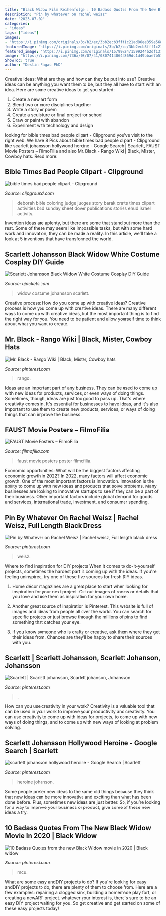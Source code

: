 ```yaml
---
title: "Black Widow Film Reihenfolge : 10 Badass Quotes From The New Black Widow Movie In 2020"
description: "Pin by whatever on rachel weisz"
date: "2023-07-09"
categories:
- "ideas"
tags: ["ideas"]
images:
- "https://i.pinimg.com/originals/3b/b2/ec/3bb2ecb3fff1c21ad86ee359e568e8a5.jpg"
featuredImage: "https://i.pinimg.com/originals/3b/b2/ec/3bb2ecb3fff1c21ad86ee359e568e8a5.jpg"
featured_image: "https://i.pinimg.com/originals/15/99/24/1599244b2df13773012ba39cc805a4d6.jpg"
image: "https://i.pinimg.com/736x/08/07/41/08074140644869dc1d49bbae7b513c45.jpg"
ShowToc: true
author: "Destin Pagac PhD"
---
```



Creative ideas: What are they and how can they be put into use?
Creative ideas can be anything you want them to be, but they all have to start with an idea. Here are some creative ideas to get you started: 
1. Create a new art form 
2. Blend two or more disciplines together 
3. Write a story or poem 
4. Create a sculpture or final project for school 
5. Draw or paint with abandon 
6. Experiment with technology and design 

	

		
looking for bible times bad people clipart - Clipground you've visit to the right web. We have 8 Pics about bible times bad people clipart - Clipground like scarlett johansson hollywood heroine - Google Search | Scarlett, FAUST Movie Posters – FilmoFilia and also Mr. Black - Rango Wiki | Black, Mister, Cowboy hats. Read more:
		
    
## Bible Times Bad People Clipart - Clipground

<img loading=lazy src="http://clipground.com/images/bible-times-bad-people-clipart-19.jpg" onerror="this.onerror=null;this.src='https://tse3.mm.bing.net/th?id=OIP.cwCKETlTLeMmfr39MdFpzQHaI8&amp;pid=15.1';" alt="bible times bad people clipart - Clipground">

_Source: clipground.com_

>deborah bible coloring judge judges story barak crafts times clipart activities bad sunday sheet dover publications stories ehud israel activity. 

	

Invention ideas are aplenty, but there are some that stand out more than the rest. Some of these may seem like impossible tasks, but with some hard work and innovation, they can be made a reality. In this article, we'll take a look at 5 inventions that have transformed the world.

    
## Scarlett Johansson Black Widow White Costume Cosplay DIY Guide

<img loading=lazy src="https://www.ujackets.com/blog/wp-content/uploads/2019/08/Black-Widow-Main-Image.jpeg" onerror="this.onerror=null;this.src='https://tse1.mm.bing.net/th?id=OIP.Hhvo9d3ZbSkS2roHIcX33wHaEJ&amp;pid=15.1';" alt="Scarlett Johansson Black Widow White Costume Cosplay DIY Guide">

_Source: ujackets.com_

>widow costume johansson scarlett. 

	

Creative process: How do you come up with creative ideas?
Creative process is how you come up with creative ideas. There are many different ways to come up with creative ideas, but the most important thing is to find the right way for you. You need to be patient and allow yourself time to think about what you want to create.

    
## Mr. Black - Rango Wiki | Black, Mister, Cowboy Hats

<img loading=lazy src="https://i.pinimg.com/originals/1d/7d/ba/1d7dbac670faebb6b0820babad58e6b6.jpg" onerror="this.onerror=null;this.src='https://tse1.mm.bing.net/th?id=OIP.XNKv4oFtAEqVkfHUHaVo1QHaDF&amp;pid=15.1';" alt="Mr. Black - Rango Wiki | Black, Mister, Cowboy hats">

_Source: pinterest.com_

>rango. 

	

Ideas are an important part of any business. They can be used to come up with new ideas for products, services, or even ways of doing things. Sometimes, though, ideas are just too good to pass up. That's where creativity comes in. It's essential for businesses to have ideas, and it's also important to use them to create new products, services, or ways of doing things that can improve the business.

    
## FAUST Movie Posters – FilmoFilia

<img loading=lazy src="https://www.filmofilia.com/wp-content/uploads/2011/12/faust_poster.jpg" onerror="this.onerror=null;this.src='https://tse2.mm.bing.net/th?id=OIP.gVJZW41cmOv7u_DeV1I6xgHaKf&amp;pid=15.1';" alt="FAUST Movie Posters – FilmoFilia">

_Source: filmofilia.com_

>faust movie posters poster filmofilia. 

	

Economic opportunities: What will be the biggest factors affecting economic growth in 2022?
In 2022, many factors will affect economic growth. One of the most important factors is innovation. Innovation is the ability to come up with new ideas and products that solve problems. Many businesses are looking to innovative startups to see if they can be a part of their business. Other important factors include global demand for goods and services, international trade, investment, and consumer spending.

    
## Pin By Whatever On Rachel Weisz | Rachel Weisz, Full Length Black Dress

<img loading=lazy src="https://i.pinimg.com/originals/15/99/24/1599244b2df13773012ba39cc805a4d6.jpg" onerror="this.onerror=null;this.src='https://tse4.mm.bing.net/th?id=OIP.7oiKg5W19Dl1DYpu5m_tSgHaKJ&amp;pid=15.1';" alt="Pin by Whatever on Rachel Weisz | Rachel weisz, Full length black dress">

_Source: pinterest.com_

>weisz. 

	

Where to find inspiration for DIY projects
When it comes to do-it-yourself projects, sometimes the hardest part is coming up with the ideas. If you're feeling uninspired, try one of these five sources for fresh DIY ideas.
1. Home décor magazines are a great place to start when looking for inspiration for your next project. Cut out images of rooms or details that you love and use them as inspiration for your own home.

2. Another great source of inspiration is Pinterest. This website is full of images and ideas from people all over the world. You can search for specific projects or just browse through the millions of pins to find something that catches your eye.

3. If you know someone who is crafty or creative, ask them where they get their ideas from. Chances are they'll be happy to share their sources with you.


    
## Scarlett | Scarlett Johansson, Scarlett Johanson, Johansson

<img loading=lazy src="https://i.pinimg.com/736x/92/15/16/9215164bae22186a37ad618b88db2d72.jpg" onerror="this.onerror=null;this.src='https://tse4.mm.bing.net/th?id=OIP.pmlTOUZKp1-WotS2WrSbywHaMC&amp;pid=15.1';" alt="Scarlett | Scarlett johansson, Scarlett johanson, Johansson">

_Source: pinterest.com_

>. 

	

How can you use creativity in your work?
Creativity is a valuable tool that can be used in your work to improve your productivity and creativity. You can use creativity to come up with ideas for projects, to come up with new ways of doing things, and to come up with new ways of looking at problem solving.

    
## Scarlett Johansson Hollywood Heroine - Google Search | Scarlett

<img loading=lazy src="https://i.pinimg.com/736x/08/07/41/08074140644869dc1d49bbae7b513c45.jpg" onerror="this.onerror=null;this.src='https://tse1.mm.bing.net/th?id=OIP.Dyx2yKemWzq5tWjDhG0aUgHaK6&amp;pid=15.1';" alt="scarlett johansson hollywood heroine - Google Search | Scarlett">

_Source: pinterest.com_

>heroine johanson. 

	

Some people prefer new ideas to the same old things because they think that new ideas can be more innovative and exciting than what has been done before. Plus, sometimes new ideas are just better. So, if you’re looking for a way to improve your business or product, give some of these new ideas a try.

    
## 10 Badass Quotes From The New Black Widow Movie In 2020 | Black Widow

<img loading=lazy src="https://i.pinimg.com/originals/3b/b2/ec/3bb2ecb3fff1c21ad86ee359e568e8a5.jpg" onerror="this.onerror=null;this.src='https://tse1.mm.bing.net/th?id=OIP.Nr2evT038AMjoV4W_2PMUAHaLH&amp;pid=15.1';" alt="10 Badass Quotes from the new Black Widow movie in 2020 | Black widow">

_Source: pinterest.com_

>mcu. 

	

What are some easy andDIY projects to do?
If you're looking for easy andDIY projects to do, there are plenty of them to choose from. Here are a few examples: repairing a clogged sink, building a homemade play fort, or creating a newART project. whatever your interest is, there's sure to be an easy DIY project waiting for you. So get creative and get started on some of these easy projects today!

